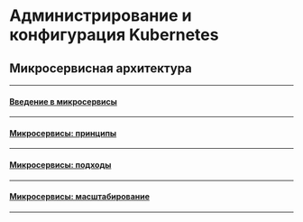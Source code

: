 # Администрирование и конфигурация Kubernetes

## Микросервисная архитектура

---

#### [Введение в микросервисы](./11-microservices-01-intro/README.md)

---

#### [Микросервисы: принципы](./11-microservices-02-principles/README.md)

---

#### [Микросервисы: подходы](./11-microservices-03-approaches/README.md)

---

#### [Микросервисы: масштабирование](./11-microservices-04-scaling/README.md)

---